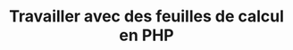 ﻿---
title: Travailler avec des feuilles de calcul en PHP
type: docs
weight: 30
url: /fr/net/working-with-worksheets-in-php/
---
